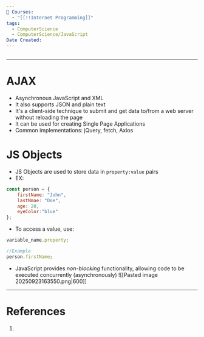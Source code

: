 ```yaml
---
📕 Courses:
  - "[[!!Internet Programming]]"
tags:
  - ComputerScience
  - ComputerScience/JavaScript
Date Created:
---
```

```table-of-contents
```
---
# AJAX
- Asynchronous JavaScript and XML
- It also supports JSON and plain text
- It's a client-side technique to submit and get data to/from a web server without reloading the page
- It can be used for creating Single Page Applications
- Common implementations: jQuery, fetch, Axios

# JS Objects
- JS Objects are used to store data in `property:value` pairs
- EX:
```js
const person = {
	firstName: "John",
	lastNmae: "Doe",
	age: 20,
	eyeColor:"blue"
};
```
- To access a value, use:
```js
variable_name.property;

//Example
person.firstName;
```
- JavaScript provides *non-blocking* functionality, allowing code to be executed concurrently (asynchronously)
![[Pasted image 20250923163550.png|600]]
---
# References
1. 